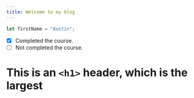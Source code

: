 ```yaml
---
title: Welcome to my blog
---
```

```javascript
let firstName = "Austin";
```
- [x] Completed the course.
- [ ] Not completed the course.
# This is an `<h1>` header, which is the largest
